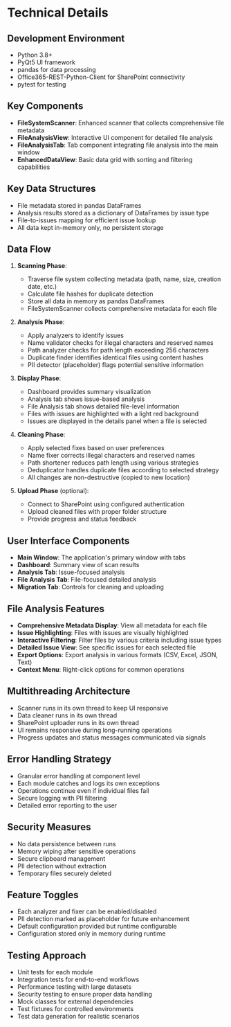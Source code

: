 # Technical Details

## Development Environment
- Python 3.8+
- PyQt5 UI framework
- pandas for data processing
- Office365-REST-Python-Client for SharePoint connectivity
- pytest for testing

## Key Components
- **FileSystemScanner**: Enhanced scanner that collects comprehensive file metadata
- **FileAnalysisView**: Interactive UI component for detailed file analysis
- **FileAnalysisTab**: Tab component integrating file analysis into the main window
- **EnhancedDataView**: Basic data grid with sorting and filtering capabilities

## Key Data Structures
- File metadata stored in pandas DataFrames
- Analysis results stored as a dictionary of DataFrames by issue type
- File-to-issues mapping for efficient issue lookup
- All data kept in-memory only, no persistent storage

## Data Flow
1. **Scanning Phase**: 
   - Traverse file system collecting metadata (path, name, size, creation date, etc.)
   - Calculate file hashes for duplicate detection
   - Store all data in memory as pandas DataFrames
   - FileSystemScanner collects comprehensive metadata for each file

2. **Analysis Phase**: 
   - Apply analyzers to identify issues
   - Name validator checks for illegal characters and reserved names
   - Path analyzer checks for path length exceeding 256 characters
   - Duplicate finder identifies identical files using content hashes
   - PII detector (placeholder) flags potential sensitive information

3. **Display Phase**:
   - Dashboard provides summary visualization
   - Analysis tab shows issue-based analysis
   - File Analysis tab shows detailed file-level information
   - Files with issues are highlighted with a light red background
   - Issues are displayed in the details panel when a file is selected

4. **Cleaning Phase**: 
   - Apply selected fixes based on user preferences
   - Name fixer corrects illegal characters and reserved names
   - Path shortener reduces path length using various strategies
   - Deduplicator handles duplicate files according to selected strategy
   - All changes are non-destructive (copied to new location)

5. **Upload Phase** (optional): 
   - Connect to SharePoint using configured authentication
   - Upload cleaned files with proper folder structure
   - Provide progress and status feedback

## User Interface Components
- **Main Window**: The application's primary window with tabs
- **Dashboard**: Summary view of scan results
- **Analysis Tab**: Issue-focused analysis
- **File Analysis Tab**: File-focused detailed analysis
- **Migration Tab**: Controls for cleaning and uploading

## File Analysis Features
- **Comprehensive Metadata Display**: View all metadata for each file
- **Issue Highlighting**: Files with issues are visually highlighted
- **Interactive Filtering**: Filter files by various criteria including issue types
- **Detailed Issue View**: See specific issues for each selected file
- **Export Options**: Export analysis in various formats (CSV, Excel, JSON, Text)
- **Context Menu**: Right-click options for common operations

## Multithreading Architecture
- Scanner runs in its own thread to keep UI responsive
- Data cleaner runs in its own thread
- SharePoint uploader runs in its own thread
- UI remains responsive during long-running operations
- Progress updates and status messages communicated via signals

## Error Handling Strategy
- Granular error handling at component level
- Each module catches and logs its own exceptions
- Operations continue even if individual files fail
- Secure logging with PII filtering
- Detailed error reporting to the user

## Security Measures
- No data persistence between runs
- Memory wiping after sensitive operations
- Secure clipboard management
- PII detection without extraction
- Temporary files securely deleted

## Feature Toggles
- Each analyzer and fixer can be enabled/disabled
- PII detection marked as placeholder for future enhancement
- Default configuration provided but runtime configurable
- Configuration stored only in memory during runtime

## Testing Approach
- Unit tests for each module
- Integration tests for end-to-end workflows
- Performance testing with large datasets
- Security testing to ensure proper data handling
- Mock classes for external dependencies
- Test fixtures for controlled environments
- Test data generation for realistic scenarios